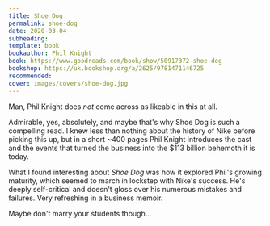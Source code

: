 ```yaml
---
title: Shoe Dog
permalink: shoe-dog
date: 2020-03-04
subheading: 
template: book
bookauthor: Phil Knight
book: https://www.goodreads.com/book/show/50917372-shoe-dog
bookshop: https://uk.bookshop.org/a/2625/9781471146725
recommended: 
cover: images/covers/shoe-dog.jpg
---
```


Man, Phil Knight does *not* come across as likeable in this at all.

Admirable, yes, absolutely, and maybe that's why Shoe Dog is such a compelling read. I knew less than nothing about the history of Nike before picking this up, but in a short ~400 pages Phil Knight introduces the cast and the events that turned the business into the $113 billion behemoth it is today.

What I found interesting about *Shoe Dog* was how it explored Phil's growing maturity, which seemed to march in lockstep with Nike's success. He's deeply self-critical and doesn't gloss over his numerous mistakes and failures. Very refreshing in a business memoir.

Maybe don't marry your students though...